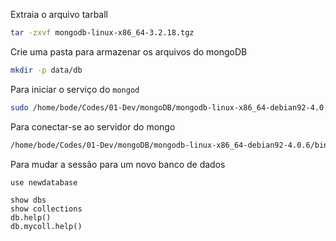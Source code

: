Extraia o arquivo tarball
```bash
tar -zxvf mongodb-linux-x86_64-3.2.18.tgz
```

Crie uma pasta para armazenar os arquivos do mongoDB 
```bash
mkdir -p data/db
```

Para iniciar o serviço do `mongod`
```bash
sudo /home/bode/Codes/01-Dev/mongoDB/mongodb-linux-x86_64-debian92-4.0.6/bin/mongod --dbpath /home/bode/Codes/01-Dev/mongoDB/mongodb-linux-x86_64-debian92-4.0.6/data/db/
```

Para conectar-se ao servidor do mongo
```bash
/home/bode/Codes/01-Dev/mongoDB/mongodb-linux-x86_64-debian92-4.0.6/bin/mongo
```

Para mudar a sessão para um novo banco de dados 
```bash
use newdatabase
```

```
show dbs
show collections
db.help()
db.mycoll.help()
```
